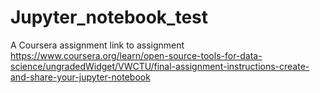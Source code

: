 # Jupyter_notebook_test
A Coursera assignment 
link to assignment https://www.coursera.org/learn/open-source-tools-for-data-science/ungradedWidget/VWCTU/final-assignment-instructions-create-and-share-your-jupyter-notebook
